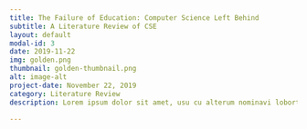 ```yaml
---
title: The Failure of Education: Computer Science Left Behind
subtitle: A Literature Review of CSE
layout: default
modal-id: 3
date: 2019-11-22
img: golden.png
thumbnail: golden-thumbnail.png
alt: image-alt
project-date: November 22, 2019
category: Literature Review
description: Lorem ipsum dolor sit amet, usu cu alterum nominavi lobortis. At duo novum diceret. Tantas apeirian vix et, usu sanctus postulant inciderint ut, populo diceret necessitatibus in vim. Cu eum dicam feugiat noluisse.

---
```

